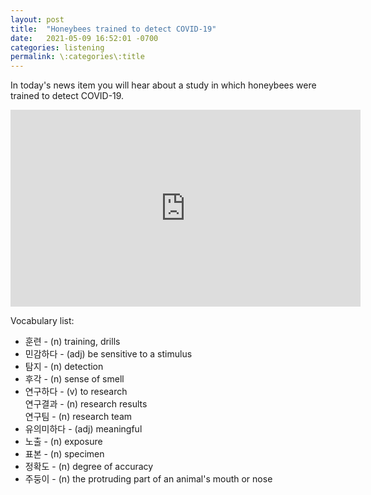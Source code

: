 ```yaml
---
layout: post
title:  "Honeybees trained to detect COVID-19"
date:   2021-05-09 16:52:01 -0700
categories: listening
permalink: \:categories\:title
---
```

In today's news item you will hear about a study in which honeybees were trained to detect COVID-19. <br>


<iframe width="560" height="315" src="https://www.youtube.com/embed/ekvAjveVhCg" title="YouTube video player" frameborder="0" allow="accelerometer; autoplay; clipboard-write; encrypted-media; gyroscope; picture-in-picture" allowfullscreen></iframe> <br>

Vocabulary list:
* 훈련 - (n) training, drills
* 민감하다 - (adj) be sensitive to a stimulus
* 탐지 - (n) detection
* 후각 - (n) sense of smell
* 연구하다 - (v) to research <br>
  연구결과 - (n) research results <br>
  연구팀 - (n) research team
* 유의미하다 - (adj) meaningful
* 노출 - (n) exposure
* 표본 - (n) specimen
* 정확도 - (n) degree of accuracy
* 주둥이 - (n) the protruding part of an animal's mouth or nose
